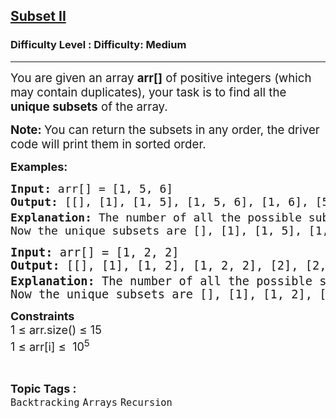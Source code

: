 <h2><a href="https://www.geeksforgeeks.org/problems/subset-sum-ii/1">Subset II</a></h2><h3>Difficulty Level : Difficulty: Medium</h3><hr><div class="problems_problem_content__Xm_eO"><p><span style="font-size: 14pt;">You are given an array&nbsp;<strong style="font-family: -apple-system, BlinkMacSystemFont, 'Segoe UI', Roboto, Oxygen, Ubuntu, Cantarell, 'Open Sans', 'Helvetica Neue', sans-serif;" data-start="277" data-end="286">arr[]</strong><span style="font-family: -apple-system, BlinkMacSystemFont, 'Segoe UI', Roboto, Oxygen, Ubuntu, Cantarell, 'Open Sans', 'Helvetica Neue', sans-serif;"> of positive integers (which may contain duplicates), your task is to find all the </span><strong style="font-family: -apple-system, BlinkMacSystemFont, 'Segoe UI', Roboto, Oxygen, Ubuntu, Cantarell, 'Open Sans', 'Helvetica Neue', sans-serif;" data-start="369" data-end="387">unique subsets</strong><span style="font-family: -apple-system, BlinkMacSystemFont, 'Segoe UI', Roboto, Oxygen, Ubuntu, Cantarell, 'Open Sans', 'Helvetica Neue', sans-serif;"> of the array.</span></span></p>
<p><span style="font-size: 18.6667px;"><strong>Note: </strong>You can return the subsets in any order, the driver code will print them in sorted order.</span></p>
<p><span style="font-size: 18px;"><strong>Examples:</strong> </span></p>
<pre><span style="font-size: 18px;"><strong>Input: </strong>arr[] = [1, 5, 6]<strong><br></strong><strong>Output:</strong> [[], [1], [1, 5], [1, 5, 6], [1, 6], [5], [5, 6], [6]]<br><strong>Explanation:</strong> The number of all the possible subsets will be 2<sup>n</sup>.<br>Now the unique subsets are [], [1], [1, 5], [1, 5, 6], [1, 6], [5], [5, 6], [6].</span></pre>
<pre><span style="font-size: 14pt;"><strong>Input: </strong>arr[] = [1, 2, 2]<strong><br></strong><strong>Output:</strong> [[], [1], [1, 2], [1, 2, 2], [2], [2, 2]]</span><br><span style="font-size: 14pt;"><strong>Explanation: </strong>The number of all the possible subsets will be 2<sup>n</sup>.</span><br><span style="font-size: 14pt;">Now the unique subsets are [], [1], [1, 2], [1, 2, 2], [2], [2, 2].</span></pre>
<p><span style="font-size: 18px;"><strong>Constraints</strong><br>1&nbsp;<span style="font-size: 18.6667px;">≤ </span>arr.size()&nbsp;<span style="font-size: 18.6667px;">≤ </span>15<br>1&nbsp;<span style="font-size: 18.6667px;">≤ </span>arr[i]&nbsp;<span style="font-size: 18.6667px;">≤ </span>&nbsp;10<sup>5</sup></span></p></div><br><p><span style=font-size:18px><strong>Topic Tags : </strong><br><code>Backtracking</code>&nbsp;<code>Arrays</code>&nbsp;<code>Recursion</code>&nbsp;
